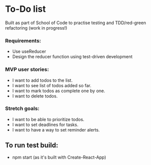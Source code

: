 # To-Do list

Built as part of School of Code to practise testing and TDD/red-green refactoring (work in progress!)

### Requirements:

- Use useReducer
- Design the reducer function using test-driven development

### MVP user stories:

- I want to add todos to the list.
- I want to see list of todos added so far.
- I want to mark todos as complete one by one.
- I want to delete todos.

### Stretch goals:

- I want to be able to prioritize todos.
- I want to set deadlines for tasks.
- I want to have a way to set reminder alerts.

## To run test build:

- npm start (as it's built with Create-React-App)
